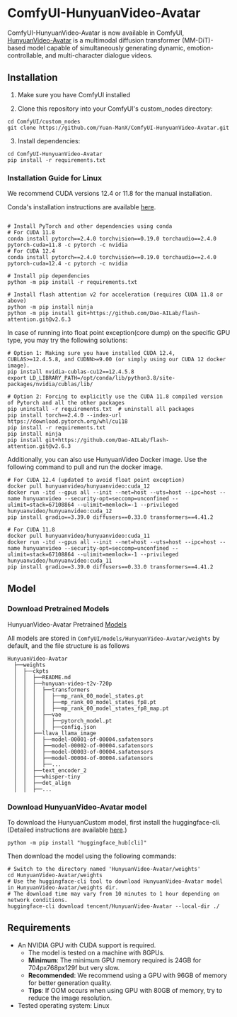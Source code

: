 # ComfyUI-HunyuanVideo-Avatar

ComfyUI-HunyuanVideo-Avatar is now available in ComfyUI, [HunyuanVideo-Avatar](https://github.com/Tencent-Hunyuan/HunyuanVideo-Avatar) is a multimodal diffusion transformer (MM-DiT)-based model capable of simultaneously generating dynamic, emotion-controllable, and multi-character dialogue videos. 


## Installation

1. Make sure you have ComfyUI installed

2. Clone this repository into your ComfyUI's custom_nodes directory:
```
cd ComfyUI/custom_nodes
git clone https://github.com/Yuan-ManX/ComfyUI-HunyuanVideo-Avatar.git
```

3. Install dependencies:
```
cd ComfyUI-HunyuanVideo-Avatar
pip install -r requirements.txt
```

### Installation Guide for Linux

We recommend CUDA versions 12.4 or 11.8 for the manual installation.

Conda's installation instructions are available [here](https://docs.anaconda.com/free/miniconda/index.html).

```shell

# Install PyTorch and other dependencies using conda
# For CUDA 11.8
conda install pytorch==2.4.0 torchvision==0.19.0 torchaudio==2.4.0 pytorch-cuda=11.8 -c pytorch -c nvidia
# For CUDA 12.4
conda install pytorch==2.4.0 torchvision==0.19.0 torchaudio==2.4.0 pytorch-cuda=12.4 -c pytorch -c nvidia

# Install pip dependencies
python -m pip install -r requirements.txt

# Install flash attention v2 for acceleration (requires CUDA 11.8 or above)
python -m pip install ninja
python -m pip install git+https://github.com/Dao-AILab/flash-attention.git@v2.6.3
```

In case of running into float point exception(core dump) on the specific GPU type, you may try the following solutions:

```shell
# Option 1: Making sure you have installed CUDA 12.4, CUBLAS>=12.4.5.8, and CUDNN>=9.00 (or simply using our CUDA 12 docker image).
pip install nvidia-cublas-cu12==12.4.5.8
export LD_LIBRARY_PATH=/opt/conda/lib/python3.8/site-packages/nvidia/cublas/lib/

# Option 2: Forcing to explicitly use the CUDA 11.8 compiled version of Pytorch and all the other packages
pip uninstall -r requirements.txt  # uninstall all packages
pip install torch==2.4.0 --index-url https://download.pytorch.org/whl/cu118
pip install -r requirements.txt
pip install ninja
pip install git+https://github.com/Dao-AILab/flash-attention.git@v2.6.3
```

Additionally, you can also use HunyuanVideo Docker image. Use the following command to pull and run the docker image.

```shell
# For CUDA 12.4 (updated to avoid float point exception)
docker pull hunyuanvideo/hunyuanvideo:cuda_12
docker run -itd --gpus all --init --net=host --uts=host --ipc=host --name hunyuanvideo --security-opt=seccomp=unconfined --ulimit=stack=67108864 --ulimit=memlock=-1 --privileged hunyuanvideo/hunyuanvideo:cuda_12
pip install gradio==3.39.0 diffusers==0.33.0 transformers==4.41.2

# For CUDA 11.8
docker pull hunyuanvideo/hunyuanvideo:cuda_11
docker run -itd --gpus all --init --net=host --uts=host --ipc=host --name hunyuanvideo --security-opt=seccomp=unconfined --ulimit=stack=67108864 --ulimit=memlock=-1 --privileged hunyuanvideo/hunyuanvideo:cuda_11
pip install gradio==3.39.0 diffusers==0.33.0 transformers==4.41.2
```




## Model

### Download Pretrained Models

HunyuanVideo-Avatar Pretrained [Models](https://huggingface.co/tencent/HunyuanVideo-Avatar)

All models are stored in `ComfyUI/models/HunyuanVideo-Avatar/weights` by default, and the file structure is as follows

```shell
HunyuanVideo-Avatar
  ├──weights
  │  ├──ckpts
  │  │  ├──README.md
  │  │  ├──hunyuan-video-t2v-720p
  │  │  │  ├──transformers
  │  │  │  │  ├──mp_rank_00_model_states.pt
  │  │  │  │  ├──mp_rank_00_model_states_fp8.pt
  │  │  │  │  ├──mp_rank_00_model_states_fp8_map.pt
  │  │  │  ├──vae
  │  │  │  │  ├──pytorch_model.pt
  │  │  │  │  ├──config.json
  │  │  ├──llava_llama_image
  │  │  │  ├──model-00001-of-00004.safatensors
  │  │  │  ├──model-00002-of-00004.safatensors
  │  │  │  ├──model-00003-of-00004.safatensors
  │  │  │  ├──model-00004-of-00004.safatensors
  │  │  │  ├──...
  │  │  ├──text_encoder_2
  │  │  ├──whisper-tiny
  │  │  ├──det_align
  │  │  ├──...
```

### Download HunyuanVideo-Avatar model

To download the HunyuanCustom model, first install the huggingface-cli. (Detailed instructions are available [here](https://huggingface.co/docs/huggingface_hub/guides/cli).)

```shell
python -m pip install "huggingface_hub[cli]"
```

Then download the model using the following commands:

```shell
# Switch to the directory named 'HunyuanVideo-Avatar/weights'
cd HunyuanVideo-Avatar/weights
# Use the huggingface-cli tool to download HunyuanVideo-Avatar model in HunyuanVideo-Avatar/weights dir.
# The download time may vary from 10 minutes to 1 hour depending on network conditions.
huggingface-cli download tencent/HunyuanVideo-Avatar --local-dir ./
```


## Requirements

* An NVIDIA GPU with CUDA support is required. 
  * The model is tested on a machine with 8GPUs.
  * **Minimum**: The minimum GPU memory required is 24GB for 704px768px129f but very slow.
  * **Recommended**: We recommend using a GPU with 96GB of memory for better generation quality.
  * **Tips**: If OOM occurs when using GPU with 80GB of memory, try to reduce the image resolution. 
* Tested operating system: Linux

